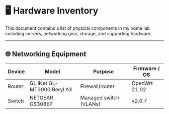 # 🖥️ Hardware Inventory

This document contains a list of physical components in my home lab including servers, networking gear, storage, and supporting hardware.

---

## 🌐 Networking Equipment

| Device | Model | Purpose | Firmware / OS |
|---------|--------|----------|----------------|
| Router | GL.iNet GL-MT3000 Beryl AX | Firewall/router | OpenWrt 21.02 |
| Switch | NETGEAR GS308EP | Managed switch (VLANs) | v2.0.7 |
